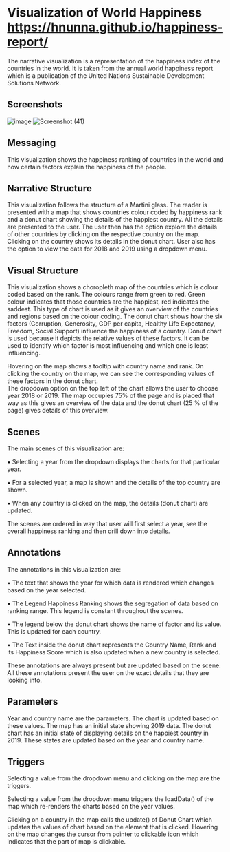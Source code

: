 # Visualization of World Happiness https://hnunna.github.io/happiness-report/
The narrative visualization is a representation of the happiness index of the countries in the world. It is taken from the annual world happiness report which is a publication of the United Nations Sustainable Development Solutions Network.

## Screenshots
![image](https://user-images.githubusercontent.com/53014657/129232437-1c936592-fbb4-41ab-85fd-bd51bc6280e8.png)
![Screenshot (41)](https://user-images.githubusercontent.com/53014657/129232671-0be0219c-c721-422f-9ccf-d7292bd6c3f3.png)

## Messaging
This visualization shows the happiness ranking of countries in the world and how certain factors explain the happiness of the people. 

## Narrative Structure
This visualization follows the structure of a Martini glass. The reader is presented with a map that shows countries colour coded by happiness rank and a donut chart showing the details of the happiest country. All the details are presented to the user. The user then has the option explore the details of other countries by clicking on the respective country on the map. Clicking on the country shows its details in the donut chart. User also has the option to view the data for 2018 and 2019 using a dropdown menu.

## Visual Structure
This visualization shows a choropleth map of the countries which is colour coded based on the rank. The colours range from green to red. Green colour indicates that those countries are the happiest, red indicates the saddest. This type of chart is used as it gives an overview of the countries and regions based on the colour coding. The donut chart shows how the six factors (Corruption, Generosity, GDP per capita, Healthy Life Expectancy, Freedom, Social Support) influence the happiness of a country. Donut chart is used because it depicts the relative values of these factors. It can be used to identify which factor is most influencing and which one is least influencing.

Hovering on the map shows a tooltip with country name and rank. On clicking the country on the map, we can see the corresponding values of these factors in the donut chart.  
The dropdown option on the top left of the chart allows the user to choose year 2018 or 2019. The map occupies 75% of the page and is placed that way as this gives an overview of the data and the donut chart (25 % of the page) gives details of this overview.

## Scenes
The main scenes of this visualization are:

•	Selecting a year from the dropdown displays the charts for that particular year.

•	For a selected year, a map is shown and the details of the top country are shown.

•	When any country is clicked on the map, the details (donut chart) are updated.

The scenes are ordered in way that user will first select a year, see the overall happiness ranking and then drill down into details.

## Annotations
The annotations in this visualization are:

•	The text that shows the year for which data is rendered which changes based on the year selected.

•	The Legend Happiness Ranking shows the segregation of data based on ranking range. This legend is constant throughout the scenes.

•	The legend below the donut chart shows the name of factor and its value. This is updated for each country.

•	The Text inside the donut chart represents the Country Name, Rank and its Happiness Score which is also updated when a new country is selected.

 These annotations are always present but are updated based on the scene. All these annotations present the user on the exact details that they are looking into.

## Parameters
Year and country name are the parameters. The chart is updated based on these values.
The map has an initial state showing 2019 data. The donut chart has an initial state of displaying details on the happiest country in 2019.  These states are updated based on the year and country name.

## Triggers
Selecting a value from the dropdown menu and clicking on the map are the triggers.

Selecting a value from the dropdown menu triggers the loadData() of the map which re-renders the charts based on the year values.

Clicking on a country in the map calls the update() of Donut Chart which updates the values of chart based on the element that is clicked. Hovering on the map changes the cursor from pointer to clickable icon which indicates that the part of map is clickable.
